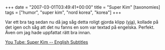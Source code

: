 +++
date = "2007-03-01T03:49:41+00:00"
title = "Super Kim"
[taxonomies]
tags = ["humor", "super kim", "nord korea", "korea"]
+++

Var ett bra tag sedan nu då jag såg detta roligt gjorda klipp ([via][1]), kollade på det igen och såg att det nu fanns en som var textad på engelska. Perfekt. Även om jag hade uppfattat rätt bra innan.

  
[You Tube: Super Kim -- English Subtitles][2]



<small></small>

 [1]: http://erikhultgren.blogspot.com/2007/01/skn-satir.html
 [2]: http://www.youtube.com/watch?v=fiJRcLtsuq4
